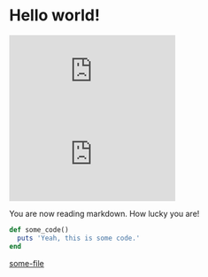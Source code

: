 Hello world!
============
![some-img](https://foo.com/bar.img)
![some-img](https://foo.com/bar.img)

You are now reading markdown. How lucky you are!

```ruby
def some_code()
  puts 'Yeah, this is some code.'
end
```

[some-file](test.txt)
